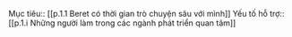 Mục tiêu:: [[p.1.1 Beret có thời gian trò chuyện sâu với mình]]
Yếu tố hỗ trợ:: [[p.1.i Những người làm trong các ngành phát triển quan tâm]]
